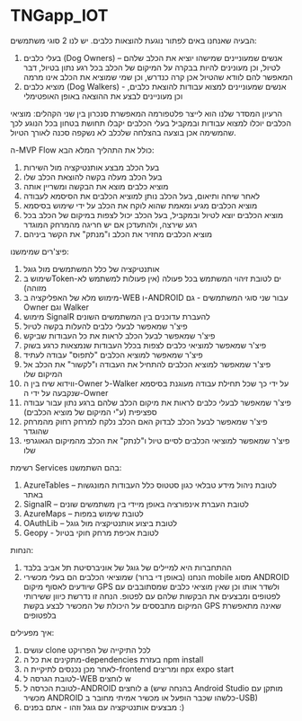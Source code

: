 # TNGapp_IOT
הבעיה שאנחנו באים לפתור נוגעת להוצאות כלבים.
יש לנו 2 סוגי משתמשים:
1.	בעלי כלבים (Dog Owners) – אנשים שמעוניינים שמישהו יוציא את הכלב שלהם לטיול, וכן מעונינים להיות בבקרה על המיקום של הכלב בכל רגע נתון בטיול, דבר המאפשר להם לוודא שהטיול אכן קרה כנדרש, וכן שמי שמוציא את הכלב אינו מרמה
2.	מוציא כלבים (Dog Walkers) - אנשים שמעוניינים למצוא עבודות להוצאת כלבים, וכן מעוניינים לבצע את ההוצאה באופן האופטימלי

הרעיון המסדר שלנו הוא לייצר פלטפורמה המאפשרת סנכרון בין שני הקהלים: מוציאי הכלבים יוכלו למצוא עבודות ובמקביל בעלי הכלבים יקבלו תחושת בטחון בכל הנוגע לכך שהמשימה אכן בוצעה בהצלחה שלכלב לא נשקפה סכנה לאורך הטיול.

ה-MVP Flow כולל את התהליך המלא הבא:
1.	בעל הכלב מבצע אותנטיקציה מול השירות
2.	בעל הכלב מעלה בקשה להוצאת הכלב שלו
3.	מוציא כלבים מוצא את הבקשה ומשריין אותה
4.	לאחר שיחה ותיאום, בעל הכלב נותן למוציא הכלבים את הסיסמא לעבודה
5.	מוציא הכלבים מגיע ומאמת שהוא לוקח את הכלב על ידי שימוש בסיסמא
6.	מוציא הכלבים יוצא לטיול ובמקביל, בעל הכלב יכול לצפות במיקום של הכלב בכל רגע שירצה, ולהתעדכן אם יש חריגה מהמרחק המוגדר
7.	מוציא הכלבים מחזיר את הכלב ו"מנתק" את הקשר ביניהם


פיצ'רים שמימשנו:
1.	אותנטיקציה של כלל המשתמשים מול גוגל
2.	שימוש בToken-ים לטובת זיהוי המשתמש בכל פעולה (אין פעולות למשתמש לא מזוהה)
3.	מימוש מלא של האפליקציה ב-WEB ו-ANDROID עבור שני סוגי המשתמשים - גם Owner וגם Walker
4.	מימוש SignalR להעברת עדוכנים בין המשתמשים השונים
5.	פיצ'ר שמאפשר לבעלי כלבים להעלות בקשה לטיול
6.	פיצ'ר שמאפשר לבעל הכלב לראות את כל העבודות שביקש
7.	פיצ'ר שמאפשר למוציאי כלבים לצפות בכלל העבודות שנמצאות כרגע בשוק
8.	פיצ'ר שמאפשר למוציא הכלבים "לתפוס" עבודה לעתיד
9.	פיצ'ר שמאפשר למוציא הכלבים להתחיל את העבודה ו"לקשור" את הכלב אל המיקום שלו 
10.	ווידוא שיח בין ה-Owner ל-Walker על ידי כך שכל תחילת עבודה מעוגנת בסיסמא שנקבעה על ידי ה-Owner
11.	פיצ'ר שמאפשר לבעלי כלבים לראות את מיקום הכלב שלהם ברגע נתון עבור עבודה ספציפית (ע"י המיקום של מוציא הכלבים)
12.	פיצ'ר שמאפשר לבעל הכלב לבדוק האם הכלב נלקח למרחק רחוק מהמרחק שהוגדר
13.	פיצ'ר שמאפשר למוציאי הכלבים לסיים טיול ו"לנתק" את הכלב מהמיקום הגאוגרפי שלו
   

רשימת Services בהם השתמשנו:
1.	AzureTables – לטובת ניהול מידע טבלאי כגון סטטוס כלל העבודות המונגשות באתר
2.	SignalR – לטובת העברת אינפורציה באופן מיידי בין משתמשים שונים
3.	AzureMaps – לטובת שימוש במפות
4.	OAuthLib – לטובת ביצוע אותנטיקציה מול גוגל
5.	Geopy - לטובת אכיפת מרחק חוקי בטיול

הנחות:
1. ההתחברות היא למיילים של גוגל של אוניברסיטת תל אביב בלבד
2. הנחנו (באופן די ברור) שמוציאי הכלבים הם בעלי מכשירי mobile מסוג ANDROID שיודעים לאסוף מיקום GPS ולשדר אותו וכן שאין מוציאי כלבים שמסתובבים עם לפטופים ומבצעים את הבקשות שלהם עם לפטופ.
הנחה זו נדרשת כיוון ששירותי המיקום מתבססים על היכולת של המכשיר לבצע בקשת GPS שאינה מתאפשרת בלפטופים

איך מפעילים:
1. עושים clone לכל התיקייה של הפרויקט
2. מתקינים את כל ה-dependencies בעזרת npm install
3. לאחר מכן נכנסים לתיקיית ה-frontend ומריצים npx expo start
4. לטובת הגרסה ל-WEB לוחצים w
5. לטובת הכרסה ל-ANDROID לוחצים a (בהנחה שיש Android Studio מותקן עם מכשיר ANDROID כלשהו שכבר הופעל או מכשיר אמיתי מחובר ב-USB)
6. מבצעים אותנטיקציה עם גוגל וזהו - אתם בפנים :)
